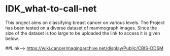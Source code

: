# IDK_what-to-call-net
This project aims on classifying breast cancer on various levels. The Project has been tested on a diverse dataset of mammograph images.
Since the size of the dataset is too large to be uploaded the link to access it is given below.

##Link--> https://wiki.cancerimagingarchive.net/display/Public/CBIS-DDSM
